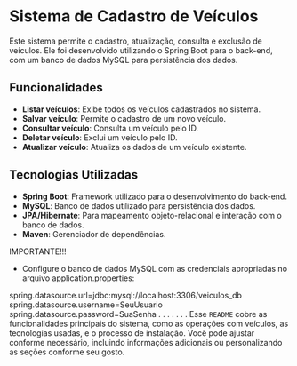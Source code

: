 # Sistema de Cadastro de Veículos

Este sistema permite o cadastro, atualização, consulta e exclusão de veículos. Ele foi desenvolvido utilizando o Spring Boot para o back-end, com um banco de dados MySQL para persistência dos dados.

## Funcionalidades

- **Listar veículos**: Exibe todos os veículos cadastrados no sistema.
- **Salvar veículo**: Permite o cadastro de um novo veículo.
- **Consultar veículo**: Consulta um veículo pelo ID.
- **Deletar veículo**: Exclui um veículo pelo ID.
- **Atualizar veículo**: Atualiza os dados de um veículo existente.

## Tecnologias Utilizadas

- **Spring Boot**: Framework utilizado para o desenvolvimento do back-end.
- **MySQL**: Banco de dados utilizado para persistência dos dados.
- **JPA/Hibernate**: Para mapeamento objeto-relacional e interação com o banco de dados.
- **Maven**: Gerenciador de dependências.



IMPORTANTE!!!

- Configure o banco de dados MySQL com as credenciais apropriadas no arquivo application.properties:

spring.datasource.url=jdbc:mysql://localhost:3306/veiculos_db
spring.datasource.username=SeuUsuario
spring.datasource.password=SuaSenha
.
.
.
.
.
.
.
Esse `README` cobre as funcionalidades principais do sistema, como as operações com veículos, as tecnologias usadas, e o processo de instalação. Você pode ajustar conforme necessário, incluindo informações adicionais ou personalizando as seções conforme seu gosto.

